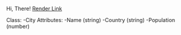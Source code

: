 Hi, There!
[Render Link](https://s24wb23tammineni.onrender.com)


Class:
-City
Attributes:
-Name (string)
-Country (string)
-Population (number)